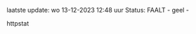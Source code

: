 laatste update: 
wo 13-12-2023 12:48   uur 
Status: FAALT - geel - 
<div class="service Y">httpstat</div>